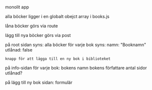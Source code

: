 monolit app


alla böcker ligger i en globalt obejct array i books.js


låna böcker 
    görs via route


lägg till nya böcker
    görs via post


på root sidan syns:
    alla böcker
    för varje bok syns:
        namn: "Booknamn"
        utlånad: false
    
    knapp för att lägga till en ny bok i biblioteket


på info-sidan för varje bok:
    bokens namn
    bokens författare
    antal sidor
    utlånad?


på lägg till ny bok sidan:
    formulär
